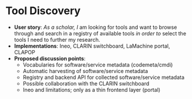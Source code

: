 # Tool Discovery

* **User story**: *As a scholar, I* am looking for tools and want to browse through and search in a registry of available tools *in order to* select the tools I need to further my research.
* **Implementations**: Ineo, CLARIN switchboard, LaMachine portal, CLAPOP
* **Proposed discussion points**:
    * Vocabularies for software/service metadata (codemeta/cmdi)
    * Automatic harvesting of software/service metadata
    * Registry and backend API for collected software/service metadata
    * Possible collaboration with the CLARIN switchboard
    * Ineo and limitations; only as a thin frontend layer (portal)

